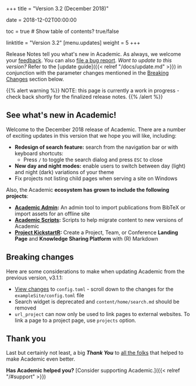 +++
title = "Version 3.2 (December 2018)"

date = 2018-12-02T00:00:00

toc = true  # Show table of contents? true/false

linktitle = "Version 3.2"
[menu.updates]
  weight = 5
+++

Release Notes tell you what's new in Academic. As always, we welcome your [feedback](https://github.com/gcushen/hugo-academic/issues). You can also [file a bug report](https://github.com/gcushen/hugo-academic/issues). *Want to update to this version?* Refer to the [update guide]({{< relref "/docs/update.md" >}}) in conjunction with the parameter changes mentioned in the [Breaking Changes](#breaking-changes) section below.

{{% alert warning %}}
NOTE: this page is currently a work in progress - check back shortly for the finalized release notes.
{{% /alert %}}

## See what's new in Academic!

Welcome to the December 2018 release of Academic. There are a number of exciting updates in this version that we hope you will like, including:

- **Redesign of search feature:** search from the navigation bar or with keyboard shortcuts:
  - Press `/` to toggle the search dialog and press `ESC` to close
- **New day and night modes:** enable users to switch between day (light) and night (dark) variations of your theme
- Fix projects not listing child pages when serving a site on Windows 

Also, the Academic **ecosystem has grown to include the following projects**:

* **[Academic Admin](https://github.com/sourcethemes/academic-admin):** An admin tool to import publications from BibTeX or import assets for an offline site
* **[Academic Scripts](https://github.com/sourcethemes/academic-scripts):** Scripts to help migrate content to new versions of Academic
* **[Project KickstartR](https://github.com/sourcethemes/project-kickstart-r):** Create a Project, Team, or Conference **Landing Page** and **Knowledge Sharing Platform** with (R) Markdown

## Breaking changes

Here are some considerations to make when updating Academic from the previous version, v3.1.1:

- [View changes](https://github.com/gcushen/hugo-academic/compare/v3.1.1...v3.2.0#files_bucket) to `config.toml` - scroll down to the changes for the `exampleSite/config.toml` file
- Search widget is deprecated and `content/home/search.md` should be removed
- `url_project` can now only be used to link pages to external websites. To link a page to a project page, use `projects` option.  
    
## Thank you

Last but certainly not least, a big **_Thank You_** to [all the folks](https://github.com/gcushen/hugo-academic/graphs/contributors) that helped to make Academic even better.

**Has Academic helped you?** [Consider supporting Academic.]({{< relref "/#support" >}})

